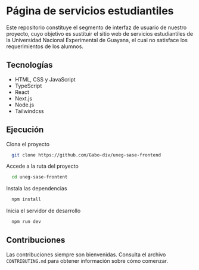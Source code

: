 # Página de servicios estudiantiles

Este repositorio constituye el segmento de interfaz de usuario de nuestro proyecto, cuyo objetivo es sustituir el sitio web de servicios estudiantiles de la Universidad Nacional Experimental de Guayana, el cual no satisface los requerimientos de los alumnos.


## Tecnologías

 - HTML, CSS y JavaScript
 - TypeScript
 - React
 - Next.js
 - Node.js
 - Tailwindcss



## Ejecución

Clona el proyecto

```bash
  git clone https://github.com/Gabo-div/uneg-sase-frontend
```

Accede a la ruta del proyecto

```bash
  cd uneg-sase-frontent
```

Instala las dependencias

```bash
  npm install
```

Inicia el servidor de desarrollo

```bash
  npm run dev
```

## Contribuciones

Las contribuciones siempre son bienvenidas. Consulta el archivo `CONTRIBUTING.md` para obtener información sobre cómo comenzar.

